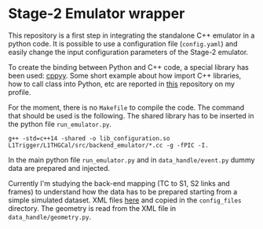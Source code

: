 # Stage-2 Emulator wrapper

This repository is a first step in integrating the standalone C++ emulator in a python code.
It is possible to use a configuration file (`config.yaml`) and easily change the input configuration parameters of the Stage-2 emulator.

To create the binding between Python and C++ code, a special library has been used: [cppyy](https://cppyy.readthedocs.io/en/latest/). Some short example about how import C++ libraries, how to call class into Python, etc are reported in [this](https://github.com/mchiusi/python-bindings/tree/main) repository on my profile.

For the moment, there is no `Makefile` to compile the code. The command that should be used is the following. The shared library has to be inserted in the python file `run_emulator.py`.
```
g++ -std=c++14 -shared -o lib_configuration.so L1Trigger/L1THGCal/src/backend_emulator/*.cc -g -fPIC -I.
```

In the main python file `run_emulator.py` and in `data_handle/event.py` dummy data are prepared and injected. 

Currently I'm studying the back-end mapping (TC to S1, S2 links and frames) to understand how the data has to be prepared starting from a simple simulated dataset. XML files [here](https://gitlab.cern.ch/hgcal-tpg/mapping/-/tree/master) and copied in the `config_files` directory. The geometry is read from the XML file in `data_handle/geometry.py`.
